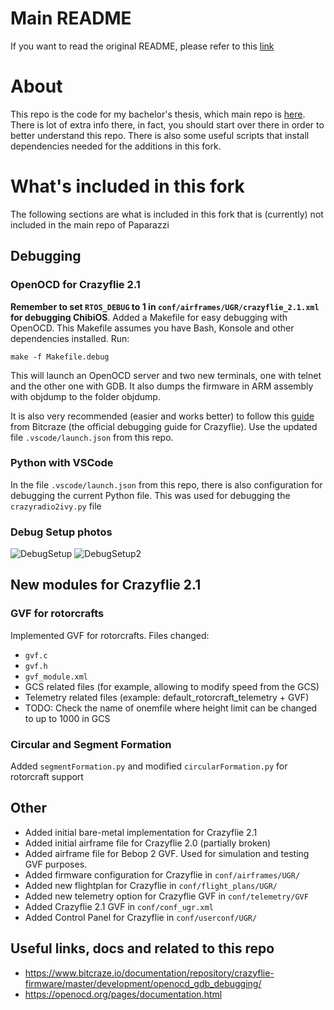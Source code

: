 # Main README
If you want to read the original README, please refer to this [link](https://github.com/paparazzi/paparazzi/)

# About
This repo is the code for my bachelor's thesis, which main repo is [here](https://github.com/Pelochus/bt-crazyflies/).
There is lot of extra info there, in fact, you should start over there in order to better understand this repo.
There is also some useful scripts that install dependencies needed for the additions in this fork.

# What's included in this fork
The following sections are what is included in this fork that is (currently) not included in the main repo of Paparazzi

## Debugging
### OpenOCD for Crazyflie 2.1
**Remember to set ```RTOS_DEBUG``` to 1 in ```conf/airframes/UGR/crazyflie_2.1.xml``` for debugging ChibiOS**.
Added a Makefile for easy debugging with OpenOCD. This Makefile assumes you have Bash, Konsole and other dependencies installed.
Run:

```make -f Makefile.debug```

This will launch an OpenOCD server and two new terminals, one with telnet and the other one with GDB.
It also dumps the firmware in ARM assembly with objdump to the folder objdump.

It is also very recommended (easier and works better) to follow this
[guide](https://www.bitcraze.io/documentation/repository/crazyflie-firmware/master/development/openocd_gdb_debugging/)
from Bitcraze (the official debugging guide for Crazyflie).
Use the updated file ```.vscode/launch.json``` from this repo.

### Python with VSCode
In the file ```.vscode/launch.json``` from this repo, there is also configuration for debugging the current Python file.
This was used for debugging the ```crazyradio2ivy.py``` file

### Debug Setup photos
![DebugSetup](https://github.com/Pelochus/paparazzi/blob/master/img/DebugSetup.jpg)
![DebugSetup2](https://github.com/Pelochus/paparazzi/blob/master/img/DebugSetup2.jpg)

## New modules for Crazyflie 2.1
### GVF for rotorcrafts

Implemented GVF for rotorcrafts. Files changed:
- `gvf.c`
- `gvf.h`
- `gvf_module.xml`
- GCS related files (for example, allowing to modify speed from the GCS)
- Telemetry related files (example: default_rotorcraft_telemetry + GVF)
- TODO: Check the name of onemfile where height limit can be changed to up to 1000 in GCS

### Circular and Segment Formation
Added `segmentFormation.py` and modified `circularFormation.py` for rotorcraft support

## Other
- Added initial bare-metal implementation for Crazyflie 2.1
- Added initial airframe file for Crazyflie 2.0 (partially broken)
- Added airframe file for Bebop 2 GVF. Used for simulation and testing GVF purposes.
- Added firmware configuration for Crazyflie in `conf/airframes/UGR/`
- Added new flightplan for Crazyflie in `conf/flight_plans/UGR/`
- Added new telemetry option for Crazyflie GVF in `conf/telemetry/GVF`
- Added Crazyflie 2.1 GVF in `conf/conf_ugr.xml`
- Added Control Panel for Crazyflie in `conf/userconf/UGR/`

## Useful links, docs and related to this repo
- https://www.bitcraze.io/documentation/repository/crazyflie-firmware/master/development/openocd_gdb_debugging/
- https://openocd.org/pages/documentation.html
